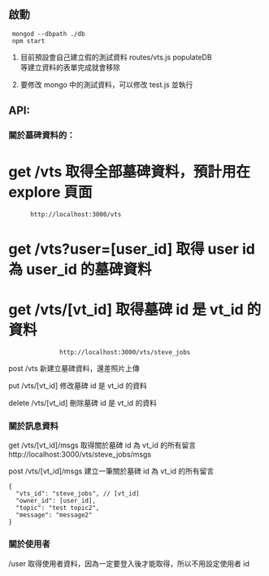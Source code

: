 啟動
-------------------
```
 mongod --dbpath ./db          
 npm start
```
 1. 目前預設會自己建立假的測試資料 routes/vts.js populateDB      
    等建立資料的表單完成就會移除      

 2. 要修改 mongo 中的測試資料，可以修改 test.js 並執行

API:
-------------------
### 關於墓碑資料的：

# get /vts  取得全部墓碑資料，預計用在 explore 頁面             
          http://localhost:3000/vts

# get /vts?user=[user_id]  取得 user id 為 user_id 的墓碑資料

# get /vts/[vt_id]  取得墓碑 id 是 vt_id 的資料                
                  http://localhost:3000/vts/steve_jobs

post /vts  新建立墓碑資料，還差照片上傳

put /vts/[vt_id]  修改墓碑 id 是 vt_id 的資料

delete /vts/[vt_id]  刪除墓碑 id 是 vt_id 的資料

### 關於訊息資料

get /vts/[vt_id]/msgs  取得關於墓碑 id 為 vt_id 的所有留言            
                   http://localhost:3000/vts/steve_jobs/msgs

post /vts/[vt_id]/msgs  建立一筆關於墓碑 id 為 vt_id 的所有留言    
```
{
  "vts_id": "steve_jobs", // [vt_id]
  "owner_id": [user_id],
  "topic": "test topic2",
  "message": "message2"
}
```
### 關於使用者

/user  取得使用者資料，因為一定要登入後才能取得，所以不用設定使用者 id